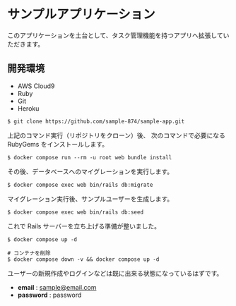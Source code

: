 # サンプルアプリケーション

このアプリケーションを土台として、タスク管理機能を持つアプリへ拡張していただきます。

## 開発環境

- AWS Cloud9
- Ruby
- Git
- Heroku

```
$ git clone https://github.com/sample-874/sample-app.git
```

上記のコマンド実行（リポジトリをクローン）後、
次のコマンドで必要になる RubyGems をインストールします。

```
$ docker compose run --rm -u root web bundle install
```

その後、データベースへのマイグレーションを実行します。

```
$ docker compose exec web bin/rails db:migrate
```

マイグレーション実行後、サンプルユーザーを生成します。

```
$ docker compose exec web bin/rails db:seed
```

これで Rails サーバーを立ち上げる準備が整いました。

```
$ docker compose up -d

# コンテナを削除
$ docker compose down -v && docker compose up -d
```

ユーザーの新規作成やログインなどは既に出来る状態になっているはずです。

- **email** : sample@email.com
- **password** : password
